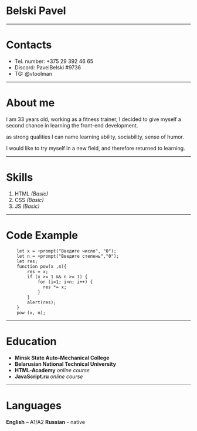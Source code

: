 # Belski Pavel
****

# Contacts
* Tel. number: +375 29 392 46 65
* Discord: PavelBelski #9736
* TG: @vtoolman
****
# About me

I am 33 years old, working as a fitness trainer, I decided to give myself a second chance in learning the front-end development.

as strong qualities I can name learning ability, sociability, sense of humor.

I would like to try myself in a new field, and therefore returned to learning.
****

# Skills

1.	HTML *(Basic)*
2.	CSS *(Basic)*
3.	JS *(Basic)*
****

# Code Example

```
    let x = +prompt("Введите число", "0");
    let n = +prompt("Введите степень","0");
    let res;
    function pow(x ,n){
        res = x;
        if (x >= 1 && n >= 1) {
            for (i=1; i<n; i++) {
              res *= x;
            }
        }
        alert(res);
    }
    pow (x, n);

```
****

# Education
* **Minsk State Auto-Mechanical College**
* **Belarusian National Technical University**
* **HTML-Academy** *online course*
* **JavaScript.ru** *online course*
****

# Languages

**English** – A1/A2
**Russian** - native